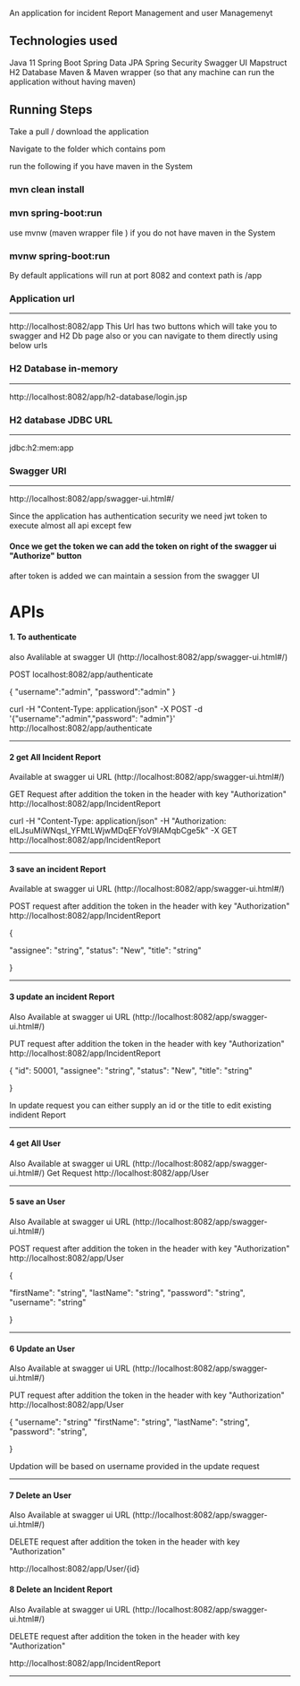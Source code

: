 An application for incident Report Management and user Managemenyt

## Technologies used
Java 11
Spring Boot
Spring Data JPA
Spring Security
Swagger UI
Mapstruct
H2 Database
Maven & Maven wrapper (so that any machine can run the application without having maven)

## Running Steps

Take a pull / download the application

Navigate to the folder which contains pom

run the following if you have maven in the System

###  mvn clean install
###  mvn spring-boot:run

use mvnw (maven wrapper file ) if you do not have maven in the System

###    mvnw spring-boot:run

By default applications will run at port 8082 and context path is /app



### Application  url
------------------------------

http://localhost:8082/app
This Url has two buttons which will take you to swagger and H2 Db page also
or you can navigate to them directly using below urls

### H2 Database in-memory
---------------------------

http://localhost:8082/app/h2-database/login.jsp

### H2 database JDBC URL
-------------------------
jdbc:h2:mem:app


### Swagger URl
-------------------------
http://localhost:8082/app/swagger-ui.html#/

Since the application has authentication security we need jwt token to execute almost all api except few
#### Once we get the token we can add the token on  right of the swagger ui "Authorize" button
after token is added we can maintain a session from the swagger UI



# APIs

#### 1. To authenticate 

also Avalilable at swagger UI (http://localhost:8082/app/swagger-ui.html#/)


POST
localhost:8082/app/authenticate

{
    "username":"admin",
    "password":"admin"
}

 curl -H "Content-Type: application/json" -X POST -d '{"username":"admin","password": "admin"}' http://localhost:8082/app/authenticate
 
 --------------------------------------------------------------------
 
 
 #### 2   get All Incident Report
   
   Available at swagger ui URL (http://localhost:8082/app/swagger-ui.html#/)
 
  
   GET Request after addition the token in the header with key "Authorization"
   http://localhost:8082/app/IncidentReport
   
 
  curl -H "Content-Type: application/json" -H "Authorization: eILJsuMiWNqsI_YFMtLWjwMDqEFYoV9IAMqbCge5k"  -X GET  http://localhost:8082/app/IncidentReport
  
  ------------------------------------------------------------------
  
 #### 3 save an incident Report
 
  Available at swagger ui URL (http://localhost:8082/app/swagger-ui.html#/)
  
  POST request after addition the token in the header with key "Authorization"
  http://localhost:8082/app/IncidentReport
  
   {
  
  "assignee": "string",
  "status": "New",
  "title": "string"
  
  }
  
  
  ------------------------------------------------------------------------------
  
 #### 3 update an incident Report
 
  Also Available at swagger ui URL (http://localhost:8082/app/swagger-ui.html#/)
  
  PUT request after addition the token in the header with key "Authorization"
  http://localhost:8082/app/IncidentReport
  
  {
   "id": 50001,
  "assignee": "string",
  "status": "New",
  "title": "string"
  
  }
  
  In update request you can either supply an id or the title to edit existing indident Report
  
  
  ------------------------------------------------------------------------------------
  
  #### 4 get All User
  Also Available at swagger ui URL (http://localhost:8082/app/swagger-ui.html#/)
   Get Request  http://localhost:8082/app/User
   
   
   --------------------------------------------------------------------------------------
  #### 5 save an User
 
  Also Available at swagger ui URL (http://localhost:8082/app/swagger-ui.html#/)
  
  POST request after addition the token in the header with key "Authorization"
  http://localhost:8082/app/User
  
   {
  
  "firstName": "string",
  "lastName": "string",
  "password": "string",
  "username": "string"
  
  }
  
  -----------------------------------------------------------------------------------------
  #### 6 Update an User
 
  Also Available at swagger ui URL (http://localhost:8082/app/swagger-ui.html#/)
  
  PUT request after addition the token in the header with key "Authorization"
  http://localhost:8082/app/User
  
   {
  "username": "string"
  "firstName": "string",
  "lastName": "string",
  "password": "string",
 
  
  }
  
  Updation will be based on username provided in the update request
  
  -------------------------------------------------------------------------------------------
  
   #### 7 Delete an User
    
  Also Available at swagger ui URL (http://localhost:8082/app/swagger-ui.html#/)
  
  DELETE  request after addition the token in the header with key "Authorization"
  
   http://localhost:8082/app/User/{id}
  
  
   #### 8 Delete an Incident Report
    
  Also Available at swagger ui URL (http://localhost:8082/app/swagger-ui.html#/)
  
   DELETE  request after addition the token in the header with key "Authorization"
   
   http://localhost:8082/app/IncidentReport
   
   
   -------------------------------------------------------------------------------------------
   
   
   
   
   
  








